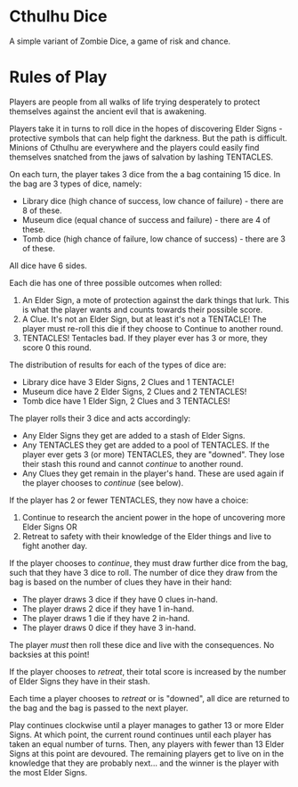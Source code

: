 # Cthulhu Dice
A simple variant of Zombie Dice, a game of risk and chance.

# Rules of Play
Players are people from all walks of life trying desperately to protect themselves against the ancient evil that is awakening.

Players take it in turns to roll dice in the hopes of discovering Elder Signs - protective symbols that can help fight the darkness. But the path is difficult. Minions of Cthulhu are everywhere and the players could easily find themselves snatched from the jaws of salvation by lashing TENTACLES.

On each turn, the player takes 3 dice from the a bag containing 15 dice. In the bag are 3 types of dice, namely:
 - Library dice (high chance of success, low chance of failure) - there are 8 of these.
 - Museum dice (equal chance of success and failure) - there are 4 of these.
 - Tomb dice (high chance of failure, low chance of success) - there are 3 of these.

All dice have 6 sides.

Each die has one of three possible outcomes when rolled:
 1. An Elder Sign, a mote of protection against the dark things that lurk. This is what the player wants and counts towards their possible score.
 1. A Clue. It's not an Elder Sign, but at least it's not a TENTACLE! The player must re-roll this die if they choose to Continue to another round.
 1. TENTACLES! Tentacles bad. If they player ever has 3 or more, they score 0 this round.

The distribution of results for each of the types of dice are:
 - Library dice have 3 Elder Signs, 2 Clues and 1 TENTACLE!
 - Museum dice have 2 Elder Signs, 2 Clues and 2 TENTACLES!
 - Tomb dice have 1 Elder Sign, 2 Clues and 3 TENTACLES!

The player rolls their 3 dice and acts accordingly:
 - Any Elder Signs they get are added to a stash of Elder Signs.
 - Any TENTACLES they get are added to a pool of TENTACLES. If the player ever gets 3 (or more) TENTACLES, they are "downed". They lose their stash this round and cannot _continue_ to another round.
 - Any Clues they get remain in the player's hand. These are used again if the player chooses to _continue_ (see below).

If the player has 2 or fewer TENTACLES, they now have a choice:
 1. Continue to research the ancient power in the hope of uncovering more Elder Signs OR
 1. Retreat to safety with their knowledge of the Elder things and live to fight another day.

If the player chooses to _continue_, they must draw further dice from the bag, such that they have 3 dice to roll. The number of dice they draw from the bag is based on the number of clues they have in their hand:
 - The player draws 3 dice if they have 0 clues in-hand.
 - The player draws 2 dice if they have 1 in-hand.
 - The player draws 1 die if they have 2 in-hand.
 - The player draws 0 dice if they have 3 in-hand.

The player _must_ then roll these dice and live with the consequences. No backsies at this point!

If the player chooses to _retreat_, their total score is increased by the number of Elder Signs they have in their stash.

Each time a player chooses to _retreat_ or is "downed", all dice are returned to the bag and the bag is passed to the next player.

Play continues clockwise until a player manages to gather 13 or more Elder Signs. At which point, the current round continues until each player has taken an equal number of turns. Then, any players with fewer than 13 Elder Signs at this point are devoured. The remaining players get to live on in the knowledge that they are probably next... and the winner is the player with the most Elder Signs.